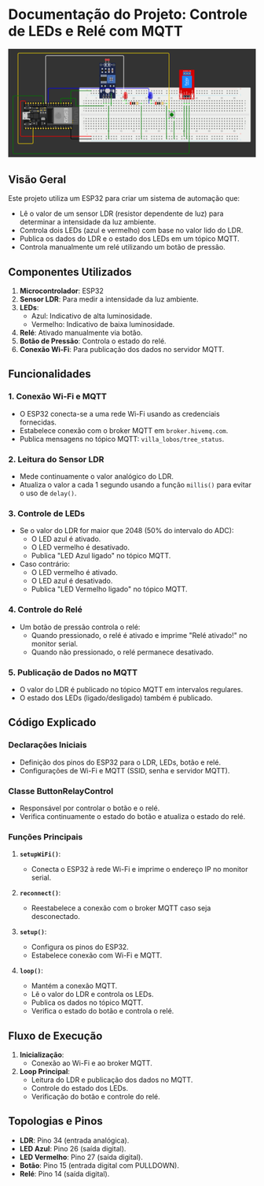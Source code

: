 # Documentação do Projeto: Controle de LEDs e Relé com MQTT


![alt text](image.png)


## **Visão Geral**
Este projeto utiliza um ESP32 para criar um sistema de automação que:
- Lê o valor de um sensor LDR (resistor dependente de luz) para determinar a intensidade da luz ambiente.
- Controla dois LEDs (azul e vermelho) com base no valor lido do LDR.
- Publica os dados do LDR e o estado dos LEDs em um tópico MQTT.
- Controla manualmente um relé utilizando um botão de pressão.

## **Componentes Utilizados**
1. **Microcontrolador**: ESP32
2. **Sensor LDR**: Para medir a intensidade da luz ambiente.
3. **LEDs**:
   - Azul: Indicativo de alta luminosidade.
   - Vermelho: Indicativo de baixa luminosidade.
4. **Relé**: Ativado manualmente via botão.
5. **Botão de Pressão**: Controla o estado do relé.
6. **Conexão Wi-Fi**: Para publicação dos dados no servidor MQTT.

## **Funcionalidades**
### **1. Conexão Wi-Fi e MQTT**
- O ESP32 conecta-se a uma rede Wi-Fi usando as credenciais fornecidas.
- Estabelece conexão com o broker MQTT em `broker.hivemq.com`.
- Publica mensagens no tópico MQTT: `villa_lobos/tree_status`.

### **2. Leitura do Sensor LDR**
- Mede continuamente o valor analógico do LDR.
- Atualiza o valor a cada 1 segundo usando a função `millis()` para evitar o uso de `delay()`.

### **3. Controle de LEDs**
- Se o valor do LDR for maior que 2048 (50% do intervalo do ADC):
  - O LED azul é ativado.
  - O LED vermelho é desativado.
  - Publica "LED Azul ligado" no tópico MQTT.
- Caso contrário:
  - O LED vermelho é ativado.
  - O LED azul é desativado.
  - Publica "LED Vermelho ligado" no tópico MQTT.

### **4. Controle do Relé**
- Um botão de pressão controla o relé:
  - Quando pressionado, o relé é ativado e imprime "Relé ativado!" no monitor serial.
  - Quando não pressionado, o relé permanece desativado.

### **5. Publicação de Dados no MQTT**
- O valor do LDR é publicado no tópico MQTT em intervalos regulares.
- O estado dos LEDs (ligado/desligado) também é publicado.

## **Código Explicado**
### **Declarações Iniciais**
- Definição dos pinos do ESP32 para o LDR, LEDs, botão e relé.
- Configurações de Wi-Fi e MQTT (SSID, senha e servidor MQTT).

### **Classe ButtonRelayControl**
- Responsável por controlar o botão e o relé.
- Verifica continuamente o estado do botão e atualiza o estado do relé.

### **Funções Principais**
1. **`setupWiFi()`**:
   - Conecta o ESP32 à rede Wi-Fi e imprime o endereço IP no monitor serial.

2. **`reconnect()`**:
   - Reestabelece a conexão com o broker MQTT caso seja desconectado.

3. **`setup()`**:
   - Configura os pinos do ESP32.
   - Estabelece conexão com Wi-Fi e MQTT.

4. **`loop()`**:
   - Mantém a conexão MQTT.
   - Lê o valor do LDR e controla os LEDs.
   - Publica os dados no tópico MQTT.
   - Verifica o estado do botão e controla o relé.

## **Fluxo de Execução**
1. **Inicialização**:
   - Conexão ao Wi-Fi e ao broker MQTT.
2. **Loop Principal**:
   - Leitura do LDR e publicação dos dados no MQTT.
   - Controle do estado dos LEDs.
   - Verificação do botão e controle do relé.

## **Topologias e Pinos**
- **LDR**: Pino 34 (entrada analógica).
- **LED Azul**: Pino 26 (saída digital).
- **LED Vermelho**: Pino 27 (saída digital).
- **Botão**: Pino 15 (entrada digital com PULLDOWN).
- **Relé**: Pino 14 (saída digital).
